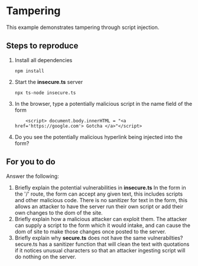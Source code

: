 # Tampering

This example demonstrates tampering through script injection.

## Steps to reproduce

1. Install all dependencies

    `npm install`

2. Start the **insecure.ts** server

    `npx ts-node insecure.ts`

3. In the browser, type a potentially malicious script in the name field of the form

    ```
        <script> document.body.innerHTML = "<a href='https://google.com'> Gotcha </a>"</script>
    ```

4. Do you see the potentially malicious hyperlink being injected into the form?

## For you to do

Answer the following:

1. Briefly explain the potential vulnerabilities in **insecure.ts**
In the form in the '/' route, the form can accept any given text, this includes scripts and other malicious code. There is no sanitizer for text in the form, this allows an attacker to have the server run their own script or add their own changes to the dom of the site.
2. Briefly explain how a malicious attacker can exploit them.
The attacker can supply a script to the form which it would intake, and can cause the dom of site to 
make those changes once posted to the server.
3. Briefly explain why **secure.ts** does not have the same vulnerabilties?
secure.ts has a sanitizer function that will clean the text with quotations if it notices unusual characters
so that an attacker ingesting script will do nothing on the server.